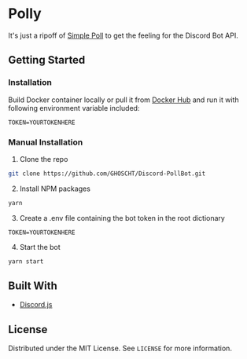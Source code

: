 # Polly

It's just a ripoff of [Simple Poll](https://top.gg/bot/simplepoll) to get the feeling for the Discord Bot API.

## Getting Started

### Installation

Build Docker container locally or pull it from [Docker Hub](https://hub.docker.com/r/ghoscht/discord-pollbot) and run it with following environment variable included:

```text
TOKEN=YOURTOKENHERE
```

### Manual Installation

1. Clone the repo

```sh
git clone https://github.com/GHOSCHT/Discord-PollBot.git
```

2. Install NPM packages

```sh
yarn
```

3. Create a .env file containing the bot token in the root dictionary

```
TOKEN=YOURTOKENHERE
```

4. Start the bot

```sh
yarn start
```

## Built With

- [Discord.js](https://discord.js.org/)

## License

Distributed under the MIT License. See `LICENSE` for more information.
